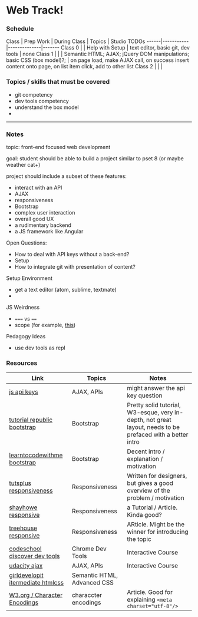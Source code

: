 # Web Track! 


### Schedule

Class | Prep Work | During Class | Topics | Studio TODOs
------|-----------|--------------|-------
Class 0 |  | Help with Setup | text editor, basic git, dev tools | none 
Class 1 | | | Semantic HTML; AJAX; jQuery DOM manipulations; basic CSS (box model)?; | on page load, make AJAX call, on success insert content onto page, on list item click, add to other list
Class 2 | | |





### Topics / skills that must be covered

* git competency
* dev tools competency
* understand the box model
* 

*** 

### Notes 

topic: front-end focused web development

goal: student should be able to build a project similar to pset 8 (or maybe weather cat+)

project should include a subset of these features:
* interact with an API
* AJAX
* responsiveness
* Bootstrap
* complex user interaction
* overall good UX 
* a rudimentary backend
* a JS framework like Angular


Open Questions:
* How to deal with API keys without a back-end?
* Setup
* How to integrate git with presentation of content?

Setup Environment
* get a text editor (atom, sublime, textmate)
* 

JS Weirdness
* `===` vs `==`
* scope (for example, [this](https://classroom.udacity.com/courses/ud989/lessons/3417188540/concepts/34803486710923))

Pedagogy Ideas
* use dev tools as repl


### Resources

|Link | Topics | Notes|
|----|--------|------|
[js api keys](http://billpatrianakos.me/blog/2016/02/15/securing-api-keys-in-a-javascript-single-page-app/) | AJAX, APIs | might answer the api key question
[tutorial republic bootstrap](http://www.tutorialrepublic.com/twitter-bootstrap-tutorial/) | Bootstrap | Pretty solid tutorial, W3-esque, very in-depth, not great layout, needs to be prefaced with a better intro
[learntocodewithme bootstrap](http://learntocodewith.me/getting-started/topics/bootstrap/) | Bootstrap | Decent intro / explanation / motivation
[tutsplus responsiveness](http://webdesign.tutsplus.com/articles/designing-for-a-responsive-web--webdesign-3850) | Responsiveness | Written for designers, but gives a good overview of the problem / motivation
[shayhowe responsive](http://learn.shayhowe.com/advanced-html-css/responsive-web-design/) | Responsiveness | a Tutorial / Article. Kinda good? 
[treehouse responsive](http://blog.teamtreehouse.com/modern-field-guide-responsive-web-design) | Responsiveness | ARticle. Might be the winner for introducing the topic
[codeschool discover dev tools](http://discover-devtools.codeschool.com/levels/1?locale=en) | Chrome Dev Tools | Interactive Course | Seems great
[udacity ajax](https://classroom.udacity.com/courses/ud110/lessons/3310298553/concepts/31806585980923) | AJAX, APIs | Interactive Course | Seems legit, has a project
[girldevelopit itermediate htmlcss](http://girldevelopit.github.io/gdi-featured-intermediate-html-css/#/95) | Semantic HTML, Advanced CSS | 
[W3.org / Character Encodings](http://www.w3.org/International/questions/qa-what-is-encoding) | characcter encodings | Article. Good for explaining `<meta charset="utf-8"/>`
